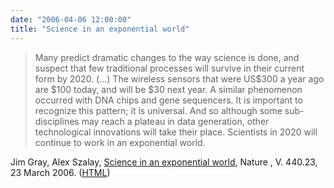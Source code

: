 ```yaml
---
date: "2006-04-06 12:00:00"
title: "Science in an exponential world"
---
```




> Many predict dramatic changes to the way science is done, and suspect that few traditional processes will survive in their current form by 2020. (&hellip;) The wireless sensors that were US$300 a year ago are $100 today, and will be $30 next year. A similar phenomenon occurred with DNA chips and gene sequencers. It is important to recognize this pattern; it is universal. And so although some sub-disciplines may reach a plateau in data generation, other technological innovations will take their place. Scientists in 2020 will continue to work in an exponential world.


Jim Gray, Alex Szalay, [Science in an exponential world](http://www.nature.com/nature/journal/v440/n7083/pdf/440413a.pdf), Nature , V. 440.23, 23 March 2006. ([HTML](http://www.nature.com/nature/journal/v440/n7083/full/440413a.html))

